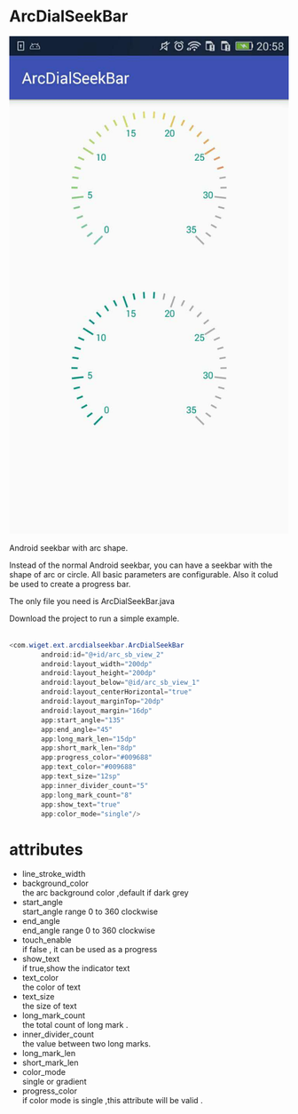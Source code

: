 # ArcDialSeekBar

![image](https://github.com/esligh/ArcDialSeekBar/raw/master/mmexport1499088584775.jpg)

Android seekbar with arc shape. 

Instead of the normal Android seekbar, you can have a seekbar with the shape of  arc or circle.  All basic parameters are configurable. 
Also it colud be used to create a progress bar.

The only file you need is ArcDialSeekBar.java 

Download the project to run a simple example.

```Java

<com.wiget.ext.arcdialseekbar.ArcDialSeekBar
        android:id="@+id/arc_sb_view_2"
        android:layout_width="200dp"
        android:layout_height="200dp"
        android:layout_below="@id/arc_sb_view_1"
        android:layout_centerHorizontal="true"
        android:layout_marginTop="20dp"
        android:layout_margin="16dp"
        app:start_angle="135"
        app:end_angle="45"
        app:long_mark_len="15dp"
        app:short_mark_len="8dp"
        app:progress_color="#009688"
        app:text_color="#009688"
        app:text_size="12sp"
        app:inner_divider_count="5"
        app:long_mark_count="8"
        app:show_text="true"
        app:color_mode="single"/>
```

# attributes

* line_stroke_width
* background_color       
the arc background color ,default if dark grey 
* start_angle            
start_angle range 0 to 360 clockwise  
* end_angle             
end_angle range 0 to 360  clockwise
* touch_enable           
if false , it can be used as a progress 
* show_text              
if true,show the indicator text  
* text_color            
the color of text 
* text_size            
the size of text 
* long_mark_count       
the total count of long mark .
* inner_divider_count   
the value between two long marks. 
* long_mark_len    
* short_mark_len  
* color_mode            
single or gradient 
* progress_color        
if color mode is single ,this attribute will be valid .
